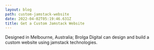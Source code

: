 ```yaml
---
layout: blog
path: custom-jamstack-website
date: 2022-04-02T05:19:46.631Z
title: Get a Custom Jamstack Website
---
```

Designed in Melbourne, Australia; Brolga Digital can design and build a custom website using jamstack technologies.